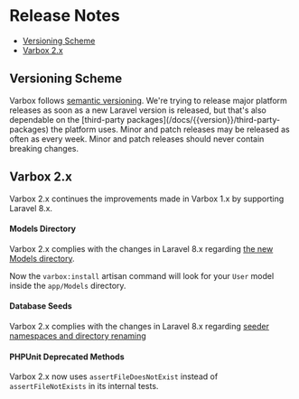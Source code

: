 # Release Notes

- [Versioning Scheme](#versioning-scheme)
- [Varbox 2.x](#varbox-2.x)

<a name="versioning-scheme"></a>
## Versioning Scheme

<p id="first-p">
Varbox follows <a href="https://semver.org" target="_blank" rel="noreferrer">semantic versioning</a>. 
We're trying to release major platform releases as soon as a new Laravel version is released, but that's also dependable on the [third-party packages](/docs/{{version}}/third-party-packages) the platform uses.
Minor and patch releases may be released as often as every week. Minor and patch releases should never contain breaking changes.
</p>

<a name="varbox-2.x"></a>
## Varbox 2.x

Varbox 2.x continues the improvements made in Varbox 1.x by supporting Laravel 8.x.

#### Models Directory

Varbox 2.x complies with the changes in Laravel 8.x regarding [the new Models directory](https://laravel.com/docs/8.x/releases).

Now the `varbox:install` artisan command will look for your `User` model inside the `app/Models` directory.

#### Database Seeds

Varbox 2.x complies with the changes in Laravel 8.x regarding [seeder namespaces and directory renaming](https://laravel.com/docs/8.x/upgrade#seeder-factory-namespaces)

#### PHPUnit Deprecated Methods

Varbox 2.x now uses `assertFileDoesNotExist` instead of `assertFileNotExists` in its internal tests.
